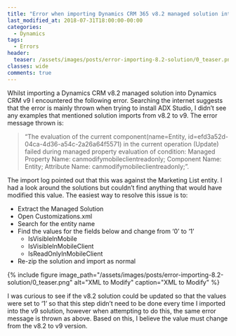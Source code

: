 ```yaml
---
title: "Error when importing Dynamics CRM 365 v8.2 managed solution into v9 instance"
last_modified_at: 2018-07-31T18:00:00-00:00
categories:
  - Dynamics
tags:
  - Errors
header:
  teaser: /assets/images/posts/error-importing-8.2-solution/0_teaser.png
classes: wide
comments: true
---
```


Whilst importing a Dynamics CRM v8.2 managed solution into Dynamics CRM v9 I encountered the following error. Searching the internet suggests that the error is mainly thrown when trying to install ADX Studio, I didn’t see any examples that mentioned solution imports from v8.2 to v9. The error message thrown is:

>“The evaluation of the current component(name=Entity, id=efd3a52d-04ca-4d36-a54c-2a26a64f5571) in the current operation (Update) failed during managed property evaluation of condition: Managed Property Name: canmodifymobileclientreadonly; Component Name: Entity; Attribute Name: canmodifymobileclientreadonly;”.

The import log pointed out that this was against the Marketing List entity. I had a look around the solutions but couldn’t find anything that would have modified this value. The easiest way to resolve this issue is to:

* Extract the Managed Solution
* Open Customizations.xml
* Search for the entity name
* Find the values for the fields below and change from ‘0’ to ‘1’
  * IsVisibleInMobile
  * IsVisibleInMobileClient
  * IsReadOnlyInMobileClient
* Re-zip the solution and import as normal

{%
  include figure
  image_path="/assets/images/posts/error-importing-8.2-solution/0_teaser.png"
  alt="XML to Modify"
  caption="XML to Modify"
%}

I was curious to see if the v8.2 solution could be updated so that the values were set to ‘1’ so that this step didn’t need to be done every time I imported into the v9 solution, however when attempting to do this, the same error message is thrown as above. Based on this, I believe the value must change from the v8.2 to v9 version.
